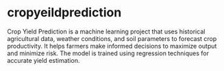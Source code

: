 # cropyeildprediction
Crop Yield Prediction is a machine learning project that uses historical agricultural data, weather conditions, and soil parameters to forecast crop productivity. It helps farmers make informed decisions to maximize output and minimize risk. The model is trained using regression techniques for accurate yield estimation.
